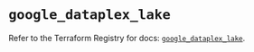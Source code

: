 # `google_dataplex_lake`

Refer to the Terraform Registry for docs: [`google_dataplex_lake`](https://registry.terraform.io/providers/hashicorp/google/4.85.0/docs/resources/dataplex_lake).
